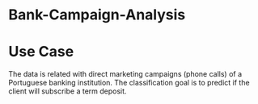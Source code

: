# Bank-Campaign-Analysis

# Use Case

The data is related with direct marketing campaigns (phone calls) of a Portuguese banking institution. The classification goal is to predict if the client will subscribe a term deposit.
